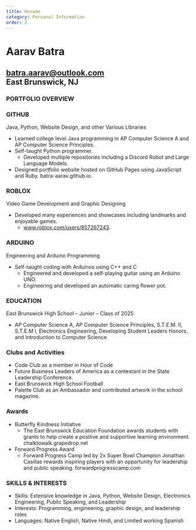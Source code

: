 ```yaml
---
title: Resume
category: Personal Information
order: 2
---
```

# Aarav Batra
## batra.aarav@outlook.com<br>East Brunswick, NJ

### PORTFOLIO OVERVIEW

### GITHUB
Java, Python, Website Design, and other Various Libraries
* Learned college level Java programming in AP Computer Science A and AP Computer Science Principles.
* Self-taught Python programmer.
   * Developed multiple repositories including a Discord Robot and Large Language Models.
* Designed portfolio website hosted on GitHub Pages using JavaScript and Ruby. batra-aarav.github.io.


### ROBLOX
Video Game Development and Graphic Designing
* Developed many experiences and showcases including landmarks and enjoyable games.
   * www.roblox.com/users/857267243.


### ARDUINO
Engineering and Arduino Programming
* Self-taught coding with Arduinos using C++ and C
   * Engineered and developed a self-playing guitar using an Arduino UNO.
   * Engineering and developed an automatic caring flower pot.

### EDUCATION
East Brunswick High School – Junior – Class of 2025
* AP Computer Science A, AP Computer Science Principles, S.T.E.M. II, S.T.E.M I, Electronics Engineering, Developing Student Leaders Honors, and Introduction to Computer Science.
### Clubs and Activities
* Code Club as a member in Hour of Code
* Future Business Leaders of America as a contestant in the State Leadership Conference.
* East Brunswick High School Football
* Palette Club as an Ambassador and contributed artwork in the school magazine.
### Awards
* Butterfly Kindness Initiative
   * The East Brunswick Education Foundation awards students with grants to help create a positive and supportive learning environment. chalktowalk.grapedrop.net
* Forward Progress Award
   * Forward Progress Camp led by 2x Super Bowl Champion Jonathan Casillas rewards inspiring players with an opportunity for leadership and public speaking. forwardprogresscamp.com


### SKILLS & INTERESTS


* Skills: Extensive knowledge in Java, Python, Website Design, Electronics Engineering, Public Speaking, and Leadership
* Interests: Programming, engineering, graphic design, and leadership roles
* Languages: Native English, Native Hindi, and Limited working Spanish
